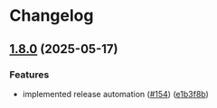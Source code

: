 # Changelog

## [1.8.0](https://github.com/bensteUEM/ChurchToolsAPI/compare/1.7.3...v1.8.0) (2025-05-17)


### Features

* implemented release automation ([#154](https://github.com/bensteUEM/ChurchToolsAPI/issues/154)) ([e1b3f8b](https://github.com/bensteUEM/ChurchToolsAPI/commit/e1b3f8b360d1569e4775eeaea31fdfcaa3726066))
